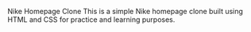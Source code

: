Nike Homepage Clone
This is a simple Nike homepage clone built using HTML and CSS for practice and learning purposes.
